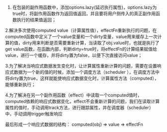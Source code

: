 1. 在包装的副作用函数中，添加options.lazy(延迟执行属性)，options.lazy为true时，将副作用函数作为返回值返回，并且要将用户侧传入的真正副作用函数执行的结果值返回；

2.解决多次使用computed value（计算属性值），effectFn重新执行的问题，在computed函数中定义了一个value变量和一个dirty变量，value用来缓存上一次计算的值，dirty用来判断是否需要重新计算，当读取了obj.value时，也就是执行了 get value函数，在函数内部，判断dirty=true时，将effectFn的计算结果赋值给value，进行一个缓存，并将dirty置为false，以便下次直接访问value；

3.为了解决当响应式数据发生变化时，让计算属性重新计算的问题，需要在设置响应式数据为一个新的值的时候，添加一个调度方法（scheduler
），在调度方法中将dirty置为true，这样就能使响应式数据变化时，计算属性方法（computed），能够重新执行；

4.为了解决在另一个副作用函数（effect）中读取一个computed值时，computed依赖的响应式数据变化，effect不会重新计算的问题，我们在读取计算属性的值时，手动调用track方法，进行跟踪属性，并在调度器（scheduler）中，手动调用trigger触发响应

最后形成一个响应式数据的结构：
computed(obj) => value => effectFn

